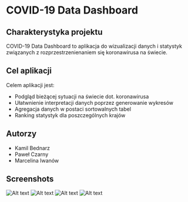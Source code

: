 # COVID-19 Data Dashboard

## Charakterystyka projektu

COVID-19 Data Dashboard to aplikacja do wizualizacji danych i statystyk związanych z rozprzestrzenienaniem się koronawirusa na świecie.

## Cel aplikacji

Celem aplikacji jest:

- Podgląd bieżącej sytuacji na świecie dot. koronawirusa
- Ułatwnienie interpretacji danych poprzez generowanie wykresów
- Agregacja danych w postaci sortowalnych tabel
- Ranking statystyk dla poszczególnych krajów

## Autorzy
- Kamil Bednarz
- Paweł Czarny
- Marcelina Iwanów
   
## Screenshots

![Alt text](/summary.png)
![Alt text](/counties.png)
![Alt text](/country.png)
![Alt text](/top.png)
